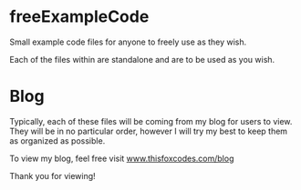 # freeExampleCode
Small example code files for anyone to freely use as they wish.

Each of the files within are standalone and are to be used as you wish.

# Blog
Typically, each of these files will be coming from my blog for users to view. 
They will be in no particular order, however I will try my best to keep them as 
organized as possible.

To view my blog, feel free visit www.thisfoxcodes.com/blog

Thank you for viewing!